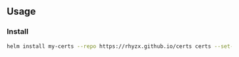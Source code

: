 ## Usage

### Install
```sh
helm install my-certs --repo https://rhyzx.github.io/certs certs --set-json='env={"DP_Id":"$DP_Id", "DP_Key":"$DP_Key"}'
```
